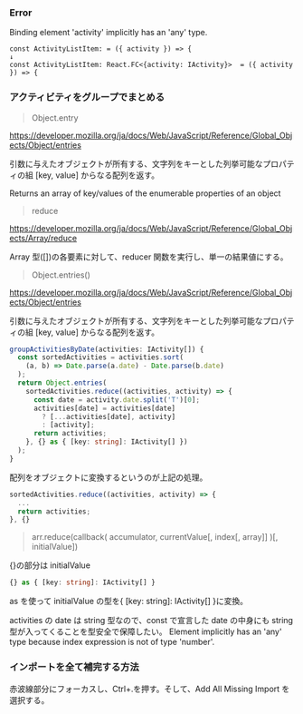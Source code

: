 ### Error

Binding element 'activity' implicitly has an 'any' type.

```tsx
const ActivityListItem: = ({ activity }) => {
↓
const ActivityListItem: React.FC<{activity: IActivity}>  = ({ activity }) => {
```

### アクティビティをグループでまとめる

> Object.entry

https://developer.mozilla.org/ja/docs/Web/JavaScript/Reference/Global_Objects/Object/entries

引数に与えたオブジェクトが所有する、文字列をキーとした列挙可能なプロパティの組 [key, value] からなる配列を返す。

Returns an array of key/values of the enumerable properties of an object

> reduce

https://developer.mozilla.org/ja/docs/Web/JavaScript/Reference/Global_Objects/Array/reduce

Array 型([])の各要素に対して、reducer 関数を実行し、単一の結果値にする。

> Object.entries()

https://developer.mozilla.org/ja/docs/Web/JavaScript/Reference/Global_Objects/Object/entries

引数に与えたオブジェクトが所有する、文字列をキーとした列挙可能なプロパティの組 [key, value] からなる配列を返す。

```ts
groupActivitiesByDate(activities: IActivity[]) {
  const sortedActivities = activities.sort(
    (a, b) => Date.parse(a.date) - Date.parse(b.date)
  );
  return Object.entries(
    sortedActivities.reduce((activities, activity) => {
      const date = activity.date.split('T')[0];
      activities[date] = activities[date]
        ? [...activities[date], activity]
        : [activity];
      return activities;
    }, {} as { [key: string]: IActivity[] })
  );
}
```

配列をオブジェクトに変換するというのが上記の処理。

```ts
sortedActivities.reduce((activities, activity) => {
  ...
  return activities;
}, {}
```

> arr.reduce(callback( accumulator, currentValue[, index[, array]] )[, initialValue])

{}の部分は initialValue

```ts
{} as { [key: string]: IActivity[] }
```

as を使って initialValue の型を{ [key: string]: IActivity[] }に変換。

activities の date は string 型なので、const で宣言した date の中身にも string 型が入ってくることを型安全で保障したい。
Element implicitly has an 'any' type because index expression is not of type 'number'.

### インポートを全て補完する方法

赤波線部分にフォーカスし、Ctrl+.を押す。そして、Add All Missing Import を選択する。
